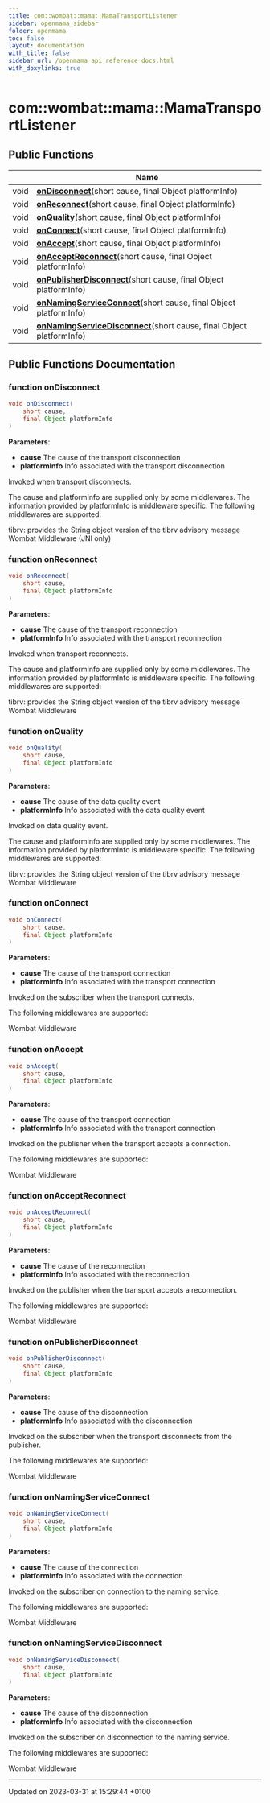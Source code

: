 ```yaml
---
title: com::wombat::mama::MamaTransportListener
sidebar: openmama_sidebar
folder: openmama
toc: false
layout: documentation
with_title: false
sidebar_url: /openmama_api_reference_docs.html
with_doxylinks: true
---
```


# com::wombat::mama::MamaTransportListener





## Public Functions

|                | Name           |
| -------------- | -------------- |
| void | **[onDisconnect](interfacecom_1_1wombat_1_1mama_1_1MamaTransportListener.html#function-ondisconnect)**(short cause, final Object platformInfo) |
| void | **[onReconnect](interfacecom_1_1wombat_1_1mama_1_1MamaTransportListener.html#function-onreconnect)**(short cause, final Object platformInfo) |
| void | **[onQuality](interfacecom_1_1wombat_1_1mama_1_1MamaTransportListener.html#function-onquality)**(short cause, final Object platformInfo) |
| void | **[onConnect](interfacecom_1_1wombat_1_1mama_1_1MamaTransportListener.html#function-onconnect)**(short cause, final Object platformInfo) |
| void | **[onAccept](interfacecom_1_1wombat_1_1mama_1_1MamaTransportListener.html#function-onaccept)**(short cause, final Object platformInfo) |
| void | **[onAcceptReconnect](interfacecom_1_1wombat_1_1mama_1_1MamaTransportListener.html#function-onacceptreconnect)**(short cause, final Object platformInfo) |
| void | **[onPublisherDisconnect](interfacecom_1_1wombat_1_1mama_1_1MamaTransportListener.html#function-onpublisherdisconnect)**(short cause, final Object platformInfo) |
| void | **[onNamingServiceConnect](interfacecom_1_1wombat_1_1mama_1_1MamaTransportListener.html#function-onnamingserviceconnect)**(short cause, final Object platformInfo) |
| void | **[onNamingServiceDisconnect](interfacecom_1_1wombat_1_1mama_1_1MamaTransportListener.html#function-onnamingservicedisconnect)**(short cause, final Object platformInfo) |

## Public Functions Documentation

### function onDisconnect

```java
void onDisconnect(
    short cause,
    final Object platformInfo
)
```


**Parameters**: 

  * **cause** The cause of the transport disconnection 
  * **platformInfo** Info associated with the transport disconnection


Invoked when transport disconnects.


The cause and platformInfo are supplied only by some middlewares. The information provided by platformInfo is middleware specific. The following middlewares are supported:

tibrv: provides the String object version of the tibrv advisory message Wombat Middleware (JNI only) 


### function onReconnect

```java
void onReconnect(
    short cause,
    final Object platformInfo
)
```


**Parameters**: 

  * **cause** The cause of the transport reconnection 
  * **platformInfo** Info associated with the transport reconnection


Invoked when transport reconnects.


The cause and platformInfo are supplied only by some middlewares. The information provided by platformInfo is middleware specific. The following middlewares are supported:

tibrv: provides the String object version of the tibrv advisory message Wombat Middleware 


### function onQuality

```java
void onQuality(
    short cause,
    final Object platformInfo
)
```


**Parameters**: 

  * **cause** The cause of the data quality event 
  * **platformInfo** Info associated with the data quality event


Invoked on data quality event.


The cause and platformInfo are supplied only by some middlewares. The information provided by platformInfo is middleware specific. The following middlewares are supported:

tibrv: provides the String object version of the tibrv advisory message Wombat Middleware 


### function onConnect

```java
void onConnect(
    short cause,
    final Object platformInfo
)
```


**Parameters**: 

  * **cause** The cause of the transport connection 
  * **platformInfo** Info associated with the transport connection


Invoked on the subscriber when the transport connects.


The following middlewares are supported:

Wombat Middleware 


### function onAccept

```java
void onAccept(
    short cause,
    final Object platformInfo
)
```


**Parameters**: 

  * **cause** The cause of the transport connection 
  * **platformInfo** Info associated with the transport connection


Invoked on the publisher when the transport accepts a connection.


The following middlewares are supported:

Wombat Middleware 


### function onAcceptReconnect

```java
void onAcceptReconnect(
    short cause,
    final Object platformInfo
)
```


**Parameters**: 

  * **cause** The cause of the reconnection 
  * **platformInfo** Info associated with the reconnection


Invoked on the publisher when the transport accepts a reconnection.


The following middlewares are supported:

Wombat Middleware 


### function onPublisherDisconnect

```java
void onPublisherDisconnect(
    short cause,
    final Object platformInfo
)
```


**Parameters**: 

  * **cause** The cause of the disconnection 
  * **platformInfo** Info associated with the disconnection


Invoked on the subscriber when the transport disconnects from the publisher.


The following middlewares are supported:

Wombat Middleware 


### function onNamingServiceConnect

```java
void onNamingServiceConnect(
    short cause,
    final Object platformInfo
)
```


**Parameters**: 

  * **cause** The cause of the connection 
  * **platformInfo** Info associated with the connection


Invoked on the subscriber on connection to the naming service.


The following middlewares are supported:

Wombat Middleware 


### function onNamingServiceDisconnect

```java
void onNamingServiceDisconnect(
    short cause,
    final Object platformInfo
)
```


**Parameters**: 

  * **cause** The cause of the disconnection 
  * **platformInfo** Info associated with the disconnection


Invoked on the subscriber on disconnection to the naming service.


The following middlewares are supported:

Wombat Middleware 


-------------------------------

Updated on 2023-03-31 at 15:29:44 +0100